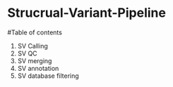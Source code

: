 # Strucrual-Variant-Pipeline

#Table of contents
1. SV Calling
2. SV QC
3. SV merging
4. SV annotation
5. SV database filtering
